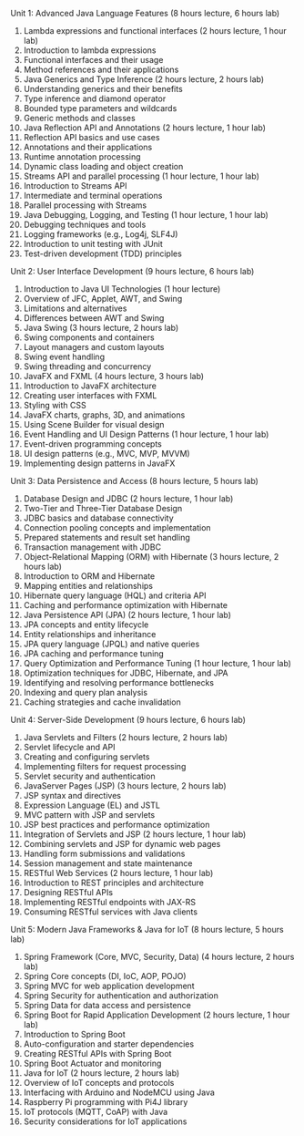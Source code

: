 Unit 1: Advanced Java Language Features (8 hours lecture, 6 hours lab)
1. Lambda expressions and functional interfaces (2 hours lecture, 1 hour lab)
  1. Introduction to lambda expressions
  2. Functional interfaces and their usage
  3. Method references and their applications
2. Java Generics and Type Inference (2 hours lecture, 2 hours lab)
  1. Understanding generics and their benefits
  2. Type inference and diamond operator
  3. Bounded type parameters and wildcards
  4. Generic methods and classes
3. Java Reflection API and Annotations (2 hours lecture, 1 hour lab)
  1. Reflection API basics and use cases
  2. Annotations and their applications
  3. Runtime annotation processing
  4. Dynamic class loading and object creation
4. Streams API and parallel processing (1 hour lecture, 1 hour lab)
  1. Introduction to Streams API
  2. Intermediate and terminal operations
  3. Parallel processing with Streams
5. Java Debugging, Logging, and Testing (1 hour lecture, 1 hour lab)
  1. Debugging techniques and tools
  2. Logging frameworks (e.g., Log4j, SLF4J)
  3. Introduction to unit testing with JUnit
  4. Test-driven development (TDD) principles

Unit 2: User Interface Development (9 hours lecture, 6 hours lab)

1. Introduction to Java UI Technologies (1 hour lecture)
  1. Overview of JFC, Applet, AWT, and Swing
  2. Limitations and alternatives
  3. Differences between AWT and Swing
2. Java Swing (3 hours lecture, 2 hours lab)
  1. Swing components and containers
  2. Layout managers and custom layouts
  3. Swing event handling
  4. Swing threading and concurrency
3. JavaFX and FXML (4 hours lecture, 3 hours lab)
  1. Introduction to JavaFX architecture
  2. Creating user interfaces with FXML
  3. Styling with CSS
  4. JavaFX charts, graphs, 3D, and animations
  5. Using Scene Builder for visual design
4. Event Handling and UI Design Patterns (1 hour lecture, 1 hour lab)
  1. Event-driven programming concepts
  2. UI design patterns (e.g., MVC, MVP, MVVM)
  3. Implementing design patterns in JavaFX

Unit 3: Data Persistence and Access (8 hours lecture, 5 hours lab)
1. Database Design and JDBC (2 hours lecture, 1 hour lab)
  1. Two-Tier and Three-Tier Database Design
  2. JDBC basics and database connectivity
  3. Connection pooling concepts and implementation
  4. Prepared statements and result set handling
  5. Transaction management with JDBC
2. Object-Relational Mapping (ORM) with Hibernate (3 hours lecture, 2 hours lab)
  1. Introduction to ORM and Hibernate
  2. Mapping entities and relationships
  3. Hibernate query language (HQL) and criteria API
  4. Caching and performance optimization with Hibernate
3. Java Persistence API (JPA) (2 hours lecture, 1 hour lab)
  1. JPA concepts and entity lifecycle
  2. Entity relationships and inheritance
  3. JPA query language (JPQL) and native queries
  4. JPA caching and performance tuning
4. Query Optimization and Performance Tuning (1 hour lecture, 1 hour lab)
  1. Optimization techniques for JDBC, Hibernate, and JPA
  2. Identifying and resolving performance bottlenecks
  3. Indexing and query plan analysis
  4. Caching strategies and cache invalidation

Unit 4: Server-Side Development (9 hours lecture, 6 hours lab)
1. Java Servlets and Filters (2 hours lecture, 2 hours lab)
  1. Servlet lifecycle and API
  2. Creating and configuring servlets
  3. Implementing filters for request processing
  4. Servlet security and authentication
2. JavaServer Pages (JSP) (3 hours lecture, 2 hours lab)
  1. JSP syntax and directives
  2. Expression Language (EL) and JSTL
  3. MVC pattern with JSP and servlets
  4. JSP best practices and performance optimization
3. Integration of Servlets and JSP (2 hours lecture, 1 hour lab)
  1. Combining servlets and JSP for dynamic web pages
  2. Handling form submissions and validations
  3. Session management and state maintenance
4. RESTful Web Services (2 hours lecture, 1 hour lab)
  1. Introduction to REST principles and architecture
  2. Designing RESTful APIs
  3. Implementing RESTful endpoints with JAX-RS
  4. Consuming RESTful services with Java clients

Unit 5: Modern Java Frameworks & Java for IoT (8 hours lecture, 5 hours lab)
1. Spring Framework (Core, MVC, Security, Data) (4 hours lecture, 2 hours lab)
  1. Spring Core concepts (DI, IoC, AOP, POJO)
  2. Spring MVC for web application development
  3. Spring Security for authentication and authorization
  4. Spring Data for data access and persistence
2. Spring Boot for Rapid Application Development (2 hours lecture, 1 hour lab)
  1. Introduction to Spring Boot
  2. Auto-configuration and starter dependencies
  3. Creating RESTful APIs with Spring Boot
  4. Spring Boot Actuator and monitoring
3. Java for IoT (2 hours lecture, 2 hours lab)
  1. Overview of IoT concepts and protocols
  2. Interfacing with Arduino and NodeMCU using Java
  3. Raspberry Pi programming with Pi4J library
  4. IoT protocols (MQTT, CoAP) with Java
  5. Security considerations for IoT applications